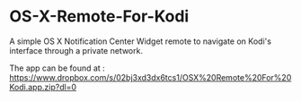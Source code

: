 # OS-X-Remote-For-Kodi
A simple OS X Notification Center Widget remote to navigate on Kodi's interface through a private network. 

The app can be found at : https://www.dropbox.com/s/02bj3xd3dx6tcs1/OSX%20Remote%20For%20Kodi.app.zip?dl=0